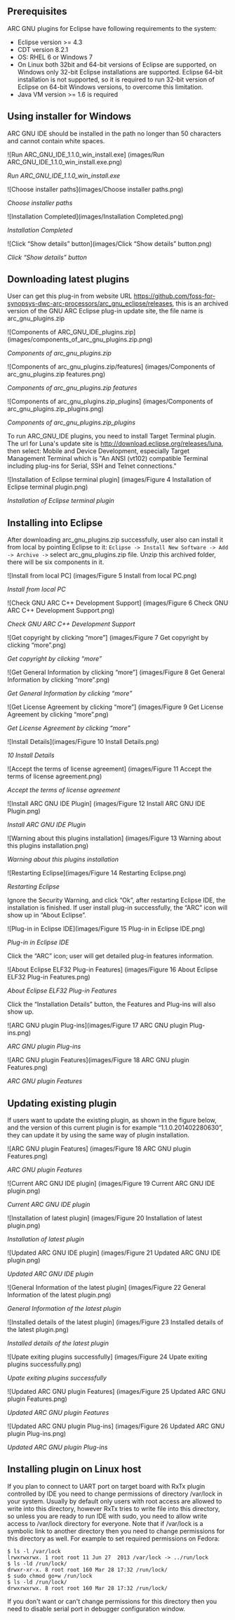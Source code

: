 Prerequisites
-------------

ARC GNU plugins for Eclipse have following requirements to the system:
* Eclipse version >= 4.3
* CDT version 8.2.1
* OS: RHEL 6 or Windows 7
* On Linux both 32bit and 64-bit versions of Eclipse are supported, on Windows
only 32-bit Eclipse installations are supported.  Eclipse 64-bit installation
is not supported, so it is required to run 32-bit version of Eclipse on
64-bit Windows versions, to overcome this limitation.
* Java VM version >= 1.6 is required


Using installer for Windows
---------------------------

ARC GNU IDE should be installed in the path no longer than 50 characters and
cannot contain white spaces.

![Run ARC_GNU_IDE_1.1.0_win_install.exe]
(images/Run ARC_GNU_IDE_1.1.0_win_install.exe.png)

_Run ARC_GNU_IDE_1.1.0_win_install.exe_

![Choose installer paths](images/Choose installer paths.png)

_Choose installer paths_

![Installation Completed](images/Installation Completed.png)

_Installation Completed_

![Click “Show details” button](images/Click “Show details” button.png)

_Click “Show details” button_


Downloading latest plugins
--------------------------

User can get this plug-in from website URL
<https://github.com/foss-for-synopsys-dwc-arc-processors/arc_gnu_eclipse/releases>,
this is an archived version of the GNU ARC Eclipse plug-in update site, the
file name is arc_gnu_plugins.zip

![Components of ARC_GNU_IDE_plugins.zip]
(images/components_of_arc_gnu_plugins.zip.png)

_Components of arc_gnu_plugins.zip_

![Components of arc_gnu_plugins.zip/features]
(images/Components of arc_gnu_plugins.zip features.png)

_Components of arc_gnu_plugins.zip features_

![Components of arc_gnu_plugins.zip_plugins]
(images/Components of arc_gnu_plugins.zip_plugins.png)

_Components of arc_gnu_plugins.zip_plugins_

To run ARC_GNU_IDE plugins, you need to install Target Terminal plugin. The url
for Luna's update site is <http://download.eclipse.org/releases/luna>, then
select: Mobile and Device Development, especially Target Management Terminal
which is "An ANSI (vt102) compatible Terminal including plug-ins for Serial,
SSH and Telnet connections."

![Installation of Eclipse terminal plugin]
(images/Figure 4 Installation of Eclipse terminal plugin.png)

_Installation of Eclipse terminal plugin_


Installing into Eclipse
-----------------------

After downloading arc_gnu_plugins.zip successfully, user also can install it
from local by pointing Eclipse to it: `Eclipse -> Install New Software -> Add ->
Archive ->` select arc_gnu_plugins.zip file. Unzip this archived folder, there
will be six components in it.

![Install from local PC]
(images/Figure 5 Install from local PC.png)

_Install from local PC_

![Check GNU ARC C++ Development Support]
(images/Figure 6 Check GNU ARC C++ Development Support.png)

_Check GNU ARC C++ Development Support_

![Get copyright by clicking “more”]
(images/Figure 7 Get copyright by clicking “more”.png)

_Get copyright by clicking “more”_

![Get General Information by clicking “more”]
(images/Figure 8 Get General Information by clicking “more”.png)

_Get General Information by clicking “more”_

![Get License Agreement by clicking “more”]
(images/Figure 9 Get License Agreement by clicking “more”.png)

_Get License Agreement by clicking “more”_

![Install Details](images/Figure 10 Install Details.png)

_10 Install Details_

![Accept the terms of license agreement]
(images/Figure 11 Accept the terms of license agreement.png)

_Accept the terms of license agreement_

![Install ARC GNU IDE Plugin]
(images/Figure 12 Install ARC GNU IDE Plugin.png)

_Install ARC GNU IDE Plugin_

![Warning about this plugins installation]
(images/Figure 13 Warning about this plugins installation.png)

_Warning about this plugins installation_

![Restarting Eclipse](images/Figure 14 Restarting Eclipse.png)

_Restarting Eclipse_

Ignore the Security Warning, and click “Ok”, after restarting Eclipse IDE, the
installation is finished. If user install plug-in successfully, the “ARC” icon
will show up in “About Eclipse”.

![Plug-in in Eclipse IDE](images/Figure 15 Plug-in in Eclipse IDE.png)

_Plug-in in Eclipse IDE_

Click the “ARC” icon; user will get detailed plug-in features information.

![About Eclipse ELF32 Plug-in Features]
(images/Figure 16 About Eclipse ELF32 Plug-in Features.png)

_About Eclipse ELF32 Plug-in Features_

Click the “Installation Details” button, the Features and Plug-ins will also show up.

![ARC GNU plugin Plug-ins](images/Figure 17 ARC GNU plugin Plug-ins.png)

_ARC GNU plugin Plug-ins_

![ARC GNU plugin Features](images/Figure 18 ARC GNU plugin Features.png)

_ARC GNU plugin Features_


Updating existing plugin
------------------------

If users want to update the existing plugin, as shown in the figure below, and
the version of this current plugin is for example “1.1.0.201402280630”, they
can update it by using the same way of plugin installation.

![ARC GNU plugin Features]
(images/Figure 18 ARC GNU plugin Features.png)

_ARC GNU plugin Features_

![Current ARC GNU IDE plugin]
(images/Figure 19 Current ARC GNU IDE plugin.png)

_Current ARC GNU IDE plugin_

![Installation of latest plugin]
(images/Figure 20 Installation of latest plugin.png)

_Installation of latest plugin_

![Updated ARC GNU IDE plugin]
(images/Figure 21 Updated ARC GNU IDE plugin.png)

_Updated ARC GNU IDE plugin_

![General Information of the latest plugin]
(images/Figure 22 General Information of the latest plugin.png)

_General Information of the latest plugin_

![Installed details of the latest plugin]
(images/Figure 23 Installed details of the latest plugin.png)

_Installed details of the latest plugin_

![Upate exiting plugins successfully]
(images/Figure 24 Upate exiting plugins successfully.png)

_Upate exiting plugins successfully_

![Updated ARC GNU plugin Features]
(images/Figure 25 Updated ARC GNU plugin Features.png)

_Updated ARC GNU plugin Features_

![Updated ARC GNU plugin Plug-ins]
(images/Figure 26 Updated ARC GNU plugin Plug-ins.png)

_Updated ARC GNU plugin Plug-ins_


Installing plugin on Linux host
-------------------------------

If you plan to connect to UART port on target board with RxTx plugin controlled
by IDE you need to change permissions of directory /var/lock in your system.
Usually by default only users with root access are allowed to write into this
directory, however RxTx tries to write file into this directory, so unless you
are ready to run IDE with sudo, you need to allow write access to /var/lock
directory for everyone. Note that if /var/lock is a symbolic link to another
directory then you need to change permissions for this directory as well. For
example to set required permissions on Fedora:

    $ ls -l /var/lock
    lrwxrwxrwx. 1 root root 11 Jun 27  2013 /var/lock -> ../run/lock
    $ ls -ld /run/lock/
    drwxr-xr-x. 8 root root 160 Mar 28 17:32 /run/lock/
    $ sudo chmod go+w /run/lock
    $ ls -ld /run/lock/
    drwxrwxrwx. 8 root root 160 Mar 28 17:32 /run/lock/

If you don't want or can't change permissions for this directory then you need
to disable serial port in debugger configuration window.


